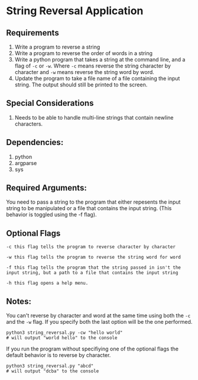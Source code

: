 # String Reversal Application

## Requirements
1. Write a program to reverse a string
2. Write a program to reverse the order of words in a string
3. Write a python program that takes a string at the command line, and a flag of `-c` or
`-w`. Where `-c` means reverse the string character by character and `-w` means reverse the string word by word.
4. Update the program to take a file name of a file containing the input string. The output
should still be printed to the screen.

## Special Considerations
1. Needs to be able to handle multi-line strings that contain newline characters.


## Dependencies:

1. python
2. argparse
3. sys


## Required Arguments:

You need to pass a string to the program that either repesents the input string to be manipulated or a file that contains the input string. (This behavior is toggled using the -f flag).


## Optional Flags

```
-c this flag tells the program to reverse character by character

-w this flag tells the program to reverse the string word for word

-f this flag tells the program that the string passed in isn't the input string, but a path to a file that contains the input string

-h this flag opens a help menu.
```


## Notes:

You can't reverse by character and word at the same time using both the `-c` and the `-w` flag. If you specify both the last option will be the one performed.

```
python3 string_reversal.py -cw "hello world"
# will output "world hello" to the console
```

If you run the program without specifiying one of the optional flags the default behavior is to reverse by character.

```
python3 string_reversal.py "abcd"
# will output "dcba" to the console
```


